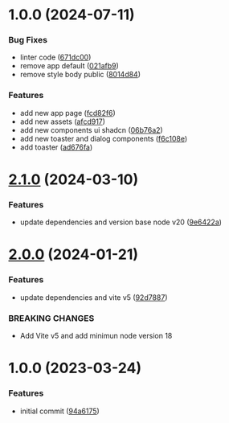 # 1.0.0 (2024-07-11)


### Bug Fixes

* linter code ([671dc00](https://github.com/ialexanderbrito/plann.er/commit/671dc00692c83f32a59d03d7aa965ca0fecd6cfa))
* remove app default ([021afb9](https://github.com/ialexanderbrito/plann.er/commit/021afb94c2409fd7e1c996df5646df18b28710b6))
* remove style body public ([8014d84](https://github.com/ialexanderbrito/plann.er/commit/8014d84bf982c0cf9a76016fe456668e666fa471))


### Features

* add new app page ([fcd82f6](https://github.com/ialexanderbrito/plann.er/commit/fcd82f60846b2f250f07eb111d7004416b80eb86))
* add new assets ([afcd917](https://github.com/ialexanderbrito/plann.er/commit/afcd917a57f2a62d01a9c2b04ab552594e88be86))
* add new components ui shadcn ([06b76a2](https://github.com/ialexanderbrito/plann.er/commit/06b76a2f9cc00794b09db93798c24195ceef617a))
* add new toaster and dialog components ([f6c108e](https://github.com/ialexanderbrito/plann.er/commit/f6c108e089d805837aad4ae8e6058fc11d3b1cfa))
* add toaster ([ad676fa](https://github.com/ialexanderbrito/plann.er/commit/ad676faa4af76229966842a3b87f0798dc89df41))

# [2.1.0](https://github.com/alxUI/boilerplate-vite/compare/v2.0.0...v2.1.0) (2024-03-10)


### Features

* update dependencies and version base node v20 ([9e6422a](https://github.com/alxUI/boilerplate-vite/commit/9e6422a25b98671ef0387709b0efaf8fd33d1089))

# [2.0.0](https://github.com/alxUI/boilerplate-vite/compare/v1.0.0...v2.0.0) (2024-01-21)


### Features

* update dependencies and vite v5 ([92d7887](https://github.com/alxUI/boilerplate-vite/commit/92d788789c2bccdd8ffb6a92b16114b3025359f3))


### BREAKING CHANGES

* Add Vite v5 and add minimun node version 18

# 1.0.0 (2023-03-24)


### Features

* initial commit ([94a6175](https://github.com/alxUI/boilerplate-vite/commit/94a61757887621b51d350acb7021ae7059303a6a))

